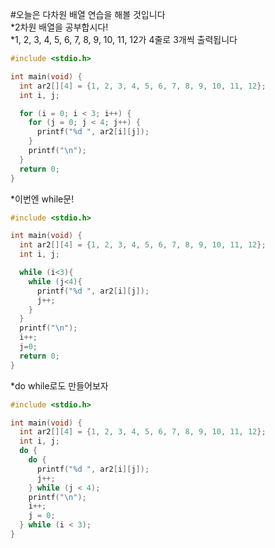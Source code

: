 #오늘은 다차원 배열 연습을 해볼 것입니다  
*2차원 배열을 공부합시다!  
*1, 2, 3, 4, 5, 6, 7, 8, 9, 10, 11, 12가 4줄로 3개씩 출력됩니다
```c
#include <stdio.h>

int main(void) {
  int ar2[][4] = {1, 2, 3, 4, 5, 6, 7, 8, 9, 10, 11, 12};
  int i, j;

  for (i = 0; i < 3; i++) {
    for (j = 0; j < 4; j++) {
      printf("%d ", ar2[i][j]);
    }
    printf("\n");
  }
  return 0;
}
```
*이번엔 while문!
```c
#include <stdio.h>

int main(void) {
  int ar2[][4] = {1, 2, 3, 4, 5, 6, 7, 8, 9, 10, 11, 12};
  int i, j;

  while (i<3){
    while (j<4){
      printf("%d ", ar2[i][j]);
      j++;
    }
  }
  printf("\n");
  i++;
  j=0;
  return 0;
}
```
*do while로도 만들어보자
```c
#include <stdio.h>

int main(void) {
  int ar2[][4] = {1, 2, 3, 4, 5, 6, 7, 8, 9, 10, 11, 12};
  int i, j;
  do {
    do {
      printf("%d ", ar2[i][j]);
      j++;
    } while (j < 4);
    printf("\n");
    i++;
    j = 0;
  } while (i < 3);
}
```
